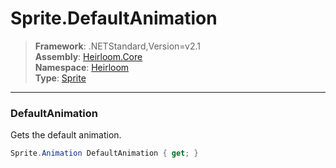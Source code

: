 # Sprite.DefaultAnimation

> **Framework**: .NETStandard,Version=v2.1  
> **Assembly**: [Heirloom.Core][0]  
> **Namespace**: [Heirloom][0]  
> **Type**: [Sprite][1]  

--------------------------------------------------------------------------------

### DefaultAnimation

Gets the default animation.

```cs
Sprite.Animation DefaultAnimation { get; }
```

[0]: ../Heirloom.Core.md
[1]: Heirloom.Sprite.md
